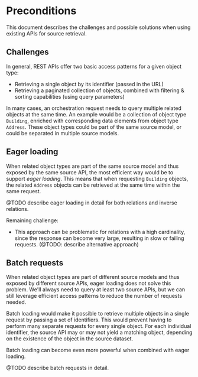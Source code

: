 # Preconditions

This document describes the challenges and possible solutions when using existing APIs for source retrieval.

## Challenges

In general, REST APIs offer two basic access patterns for a given object type:
- Retrieving a single object by its identifier (passed in the URL)
- Retrieving a paginated collection of objects, combined with filtering & sorting capabilities (using query parameters)

In many cases, an orchestration request needs to query multiple related objects at the same time. An example would be a collection of object type `Building`, enriched with corresponding data elements from object type `Address`. These object types could be part of the same source model, or could be separated in multiple source models.

## Eager loading

When related object types are part of the same source model and thus exposed by the same source API, the most efficient way would be to support *eager loading*. This means that when requesting `Building` objects, the related `Address` objects can be retrieved at the same time within the same request.

@TODO describe eager loading in detail for both relations and inverse relations.

Remaining challenge:
* This approach can be problematic for relations with a high cardinality, since the response can become very large, resulting in slow or failing requests. (@TODO: describe alternative approach)

## Batch requests

When related object types are part of different source models and thus exposed by different source APIs, eager loading does not solve this problem. We'll always need to query at least two source APIs, but we can still leverage efficient access patterns to reduce the number of requests needed.

Batch loading would make it possible to retrieve multiple objects in a single request by passing a set of identifiers. This would prevent having to perform many separate requests for every single object. For each individual identifier, the source API may or may not yield a matching object, depending on the existence of the object in the source dataset.

Batch loading can become even more powerful when combined with eager loading.

@TODO describe batch requests in detail.
